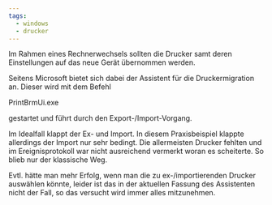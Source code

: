 ```yaml
---
tags:
  - windows
  - drucker
---
```



Im Rahmen eines Rechnerwechsels sollten die Drucker samt deren Einstellungen auf das neue Gerät übernommen werden.

Seitens Microsoft bietet sich dabei der Assistent für die Druckermigration an. Dieser wird mit dem Befehl

PrintBrmUi.exe

gestartet und führt durch den Export-/Import-Vorgang.

Im Idealfall klappt der Ex- und Import. In diesem Praxisbeispiel klappte allerdings der Import nur sehr bedingt. Die allermeisten Drucker fehlten und im Ereignisprotokoll war nicht ausreichend vermerkt woran es scheiterte. So blieb nur der klassische Weg.

Evtl. hätte man mehr Erfolg, wenn man die zu ex-/importierenden Drucker auswählen könnte, leider ist das in der aktuellen Fassung des Assistenten nicht der Fall, so das versucht wird immer alles mitzunehmen.